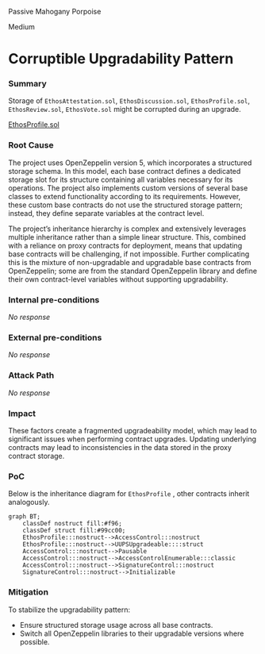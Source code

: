 Passive Mahogany Porpoise

Medium

# Corruptible Upgradability Pattern

### Summary

Storage of `EthosAttestation.sol`, `EthosDiscussion.sol`, `EthosProfile.sol`, `EthosReview.sol`, `EthosVote.sol` might be corrupted during an upgrade.

[EthosProfile.sol](https://github.com/sherlock-audit/2024-10-ethos-network/blob/979e352d7bcdba3d0665f11c0320041ce28d1b89/ethos/packages/contracts/contracts/EthosProfile.sol#L45-L45)

### Root Cause

The project uses OpenZeppelin version 5, which incorporates a structured storage schema. In this model, each base contract defines a dedicated storage slot for its structure containing all variables necessary for its operations. The project also implements custom versions of several base classes to extend functionality according to its requirements. However, these custom base contracts do not use the structured storage pattern; instead, they define separate variables at the contract level.

The project’s inheritance hierarchy is complex and extensively leverages multiple inheritance rather than a simple linear structure. This, combined with a reliance on proxy contracts for deployment, means that updating base contracts will be challenging, if not impossible. Further complicating this is the mixture of non-upgradable and upgradable base contracts from OpenZeppelin; some are from the standard OpenZeppelin library and define their own contract-level variables without supporting upgradability.

### Internal pre-conditions

_No response_

### External pre-conditions

_No response_

### Attack Path

_No response_

### Impact

These factors create a fragmented upgradeability model, which may lead to significant issues when performing contract upgrades. Updating underlying contracts may lead to inconsistencies in the data stored in the proxy contract storage.

### PoC

Below is the inheritance diagram for `EthosProfile` , other contracts inherit analogously.

```mermaid
graph BT;
    classDef nostruct fill:#f96;
    classDef struct fill:#99cc00;
    EthosProfile:::nostruct-->AccessControl:::nostruct
    EthosProfile:::nostruct-->UUPSUpgradeable::::struct
    AccessControl:::nostruct-->Pausable
    AccessControl:::nostruct-->AccessControlEnumerable:::classic
    AccessControl:::nostruct-->SignatureControl:::nostruct
    SignatureControl:::nostruct-->Initializable
```

### Mitigation

To stabilize the upgradability pattern:
- Ensure structured storage usage across all base contracts.
- Switch all OpenZeppelin libraries to their upgradable versions where possible.